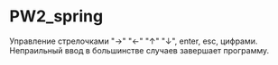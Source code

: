 # PW2_spring
Управление стрелочками "→" "←" "↑" "↓", enter, esc, цифрами.
Непраильный ввод в большинстве случаев завершает программу.
